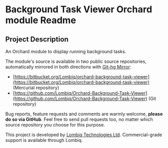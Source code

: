 # Background Task Viewer Orchard module Readme



## Project Description

An Orchard module to display running background tasks.

The module's source is available in two public source repositories, automatically mirrored in both directions with [Git-hg Mirror](https://githgmirror.com):

- [https://bitbucket.org/Lombiq/orchard-background-task-viewer](https://bitbucket.org/Lombiq/orchard-background-task-viewer) (Mercurial repository)
- [https://github.com/Lombiq/Orchard-Background-Task-Viewer](https://github.com/Lombiq/Orchard-Background-Task-Viewer) (Git repository)

Bug reports, feature requests and comments are warmly welcome, **please do so via GitHub**.
Feel free to send pull requests too, no matter which source repository you choose for this purpose.

This project is developed by [Lombiq Technologies Ltd](http://lombiq.com/). Commercial-grade support is available through Lombiq.